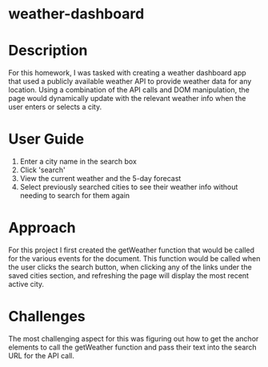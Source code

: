 # weather-dashboard

# Description

For this homework, I was tasked with creating a weather dashboard app that used a publicly available weather API to provide weather data for any location. Using a combination of the API calls and DOM manipulation, the page would dynamically update with the relevant weather info when the user enters or selects a city.

# User Guide

1. Enter a city name in the search box
2. Click 'search'
3. View the current weather and the 5-day forecast
4. Select previously searched cities to see their weather info without needing to search for them again

# Approach

For this project I first created the getWeather function that would be called for the various events for the document. This function would be called when the user clicks the search button, when clicking any of the links under the saved cities section, and refreshing the page will display the most recent active city.

# Challenges

The most challenging aspect for this was figuring out how to get the anchor elements to call the getWeather function and pass their text into the search URL for the API call.